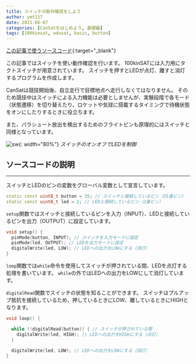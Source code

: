 ```yaml
---
title: スイッチの動作確認をしよう
author: ymt117
date: 2021-06-07
categories: [CanSatをはじめよう, 基礎編]
tags: [100kinsat, edusat, basic, button]
---
```


<i class="{{ site.data.post.file }}"></i>
[この記事で使うソースコード](https://github.com/100kinsat/100kinsat_ver_3_4_code/tree/main/100kinsat_button){:target="_blank"}

この記事ではスイッチを使い動作確認を行います。
100kinSATには入力用にタクトスイッチが用意されています。
スイッチを押すとLEDが点灯、離すと消灯するプログラムを作成します。

CanSatは競技開始後、自立走行で目標地点へ走行しなくてはなりません。
そのため競技中はスイッチによる入力機能は必要としませんが、実験段階で各モード（状態遷移）を切り替えたり、ロケットや気球に搭載するタイミングで待機状態をオンにしたりするときに役立ちます。

また、パラシュート放出を検出するためのフライトピンも原理的にはスイッチと同様となっています。

![sw](/assets/img/post/input_button/push_button.gif){: width="80%"}
_スイッチのオンオフでLEDを制御_

## ソースコードの説明
---

スイッチとLEDのピンの変数をグローバル変数として宣言しています。

```cpp
static const uint8_t button = 35; // スイッチと接続しているピン（35番ピン）
static const uint8_t led = 2; // LEDと接続しているピン（2番ピン）
```

`setup`関数ではスイッチと接続しているピンを入力（INPUT）、LEDと接続しているピンを出力（OUTPUT）に設定しています。

```cpp
void setup() {
  pinMode(button, INPUT); // スイッチを入力モードに設定
  pinMode(led, OUTPUT); // LEDを出力モードに設定
  digitalWrite(led, LOW); // LEDへの出力をLOWにする（消灯）
}
```

`loop`関数では`while`命令を使用してスイッチが押されている間、LEDを点灯する処理を書いています。
`while`の外ではLEDへの出力をLOWにして消灯しています。

`digitalRead`関数でスイッチの状態を知ることができます。
スイッチはプルアップ抵抗を接続しているため、押しているときにLOW、離しているときにHIGHとなります。

```cpp
void loop() {

  while (!digitalRead(button)) { // スイッチが押されている間
    digitalWrite(led, HIGH); // LEDへの出力をHIGHにする（点灯）
  }

  digitalWrite(led, LOW); // LEDへの出力をLOWにする（消灯）
}
```
